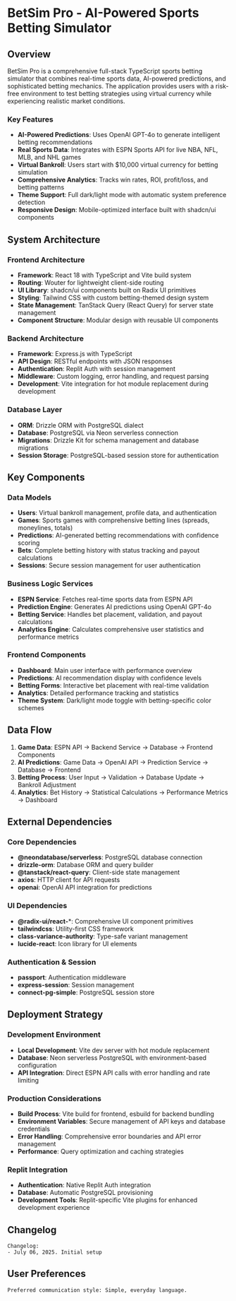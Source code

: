 # BetSim Pro - AI-Powered Sports Betting Simulator

## Overview

BetSim Pro is a comprehensive full-stack TypeScript sports betting simulator that combines real-time sports data, AI-powered predictions, and sophisticated betting mechanics. The application provides users with a risk-free environment to test betting strategies using virtual currency while experiencing realistic market conditions.

### Key Features
- **AI-Powered Predictions**: Uses OpenAI GPT-4o to generate intelligent betting recommendations
- **Real Sports Data**: Integrates with ESPN Sports API for live NBA, NFL, MLB, and NHL games
- **Virtual Bankroll**: Users start with $10,000 virtual currency for betting simulation
- **Comprehensive Analytics**: Tracks win rates, ROI, profit/loss, and betting patterns
- **Theme Support**: Full dark/light mode with automatic system preference detection
- **Responsive Design**: Mobile-optimized interface built with shadcn/ui components

## System Architecture

### Frontend Architecture
- **Framework**: React 18 with TypeScript and Vite build system
- **Routing**: Wouter for lightweight client-side routing
- **UI Library**: shadcn/ui components built on Radix UI primitives
- **Styling**: Tailwind CSS with custom betting-themed design system
- **State Management**: TanStack Query (React Query) for server state management
- **Component Structure**: Modular design with reusable UI components

### Backend Architecture
- **Framework**: Express.js with TypeScript
- **API Design**: RESTful endpoints with JSON responses
- **Authentication**: Replit Auth with session management
- **Middleware**: Custom logging, error handling, and request parsing
- **Development**: Vite integration for hot module replacement during development

### Database Layer
- **ORM**: Drizzle ORM with PostgreSQL dialect
- **Database**: PostgreSQL via Neon serverless connection
- **Migrations**: Drizzle Kit for schema management and database migrations
- **Session Storage**: PostgreSQL-based session store for authentication

## Key Components

### Data Models
- **Users**: Virtual bankroll management, profile data, and authentication
- **Games**: Sports games with comprehensive betting lines (spreads, moneylines, totals)
- **Predictions**: AI-generated betting recommendations with confidence scoring
- **Bets**: Complete betting history with status tracking and payout calculations
- **Sessions**: Secure session management for user authentication

### Business Logic Services
- **ESPN Service**: Fetches real-time sports data from ESPN API
- **Prediction Engine**: Generates AI predictions using OpenAI GPT-4o
- **Betting Service**: Handles bet placement, validation, and payout calculations
- **Analytics Engine**: Calculates comprehensive user statistics and performance metrics

### Frontend Components
- **Dashboard**: Main user interface with performance overview
- **Predictions**: AI recommendation display with confidence levels
- **Betting Forms**: Interactive bet placement with real-time validation
- **Analytics**: Detailed performance tracking and statistics
- **Theme System**: Dark/light mode toggle with betting-specific color schemes

## Data Flow

1. **Game Data**: ESPN API → Backend Service → Database → Frontend Components
2. **AI Predictions**: Game Data → OpenAI API → Prediction Service → Database → Frontend
3. **Betting Process**: User Input → Validation → Database Update → Bankroll Adjustment
4. **Analytics**: Bet History → Statistical Calculations → Performance Metrics → Dashboard

## External Dependencies

### Core Dependencies
- **@neondatabase/serverless**: PostgreSQL database connection
- **drizzle-orm**: Database ORM and query builder
- **@tanstack/react-query**: Client-side state management
- **axios**: HTTP client for API requests
- **openai**: OpenAI API integration for predictions

### UI Dependencies
- **@radix-ui/react-***: Comprehensive UI component primitives
- **tailwindcss**: Utility-first CSS framework
- **class-variance-authority**: Type-safe variant management
- **lucide-react**: Icon library for UI elements

### Authentication & Session
- **passport**: Authentication middleware
- **express-session**: Session management
- **connect-pg-simple**: PostgreSQL session store

## Deployment Strategy

### Development Environment
- **Local Development**: Vite dev server with hot module replacement
- **Database**: Neon serverless PostgreSQL with environment-based configuration
- **API Integration**: Direct ESPN API calls with error handling and rate limiting

### Production Considerations
- **Build Process**: Vite build for frontend, esbuild for backend bundling
- **Environment Variables**: Secure management of API keys and database credentials
- **Error Handling**: Comprehensive error boundaries and API error management
- **Performance**: Query optimization and caching strategies

### Replit Integration
- **Authentication**: Native Replit Auth integration
- **Database**: Automatic PostgreSQL provisioning
- **Development Tools**: Replit-specific Vite plugins for enhanced development experience

## Changelog

```
Changelog:
- July 06, 2025. Initial setup
```

## User Preferences

```
Preferred communication style: Simple, everyday language.
```